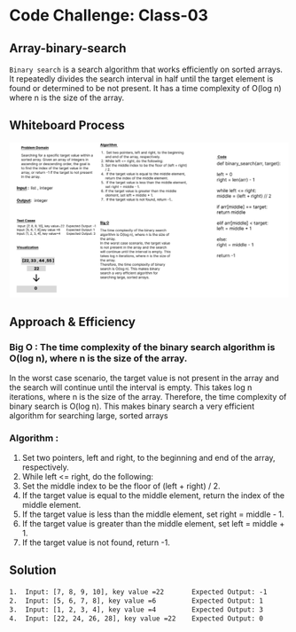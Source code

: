 # Code Challenge: Class-03
## Array-binary-search
`Binary search` is a search algorithm that works efficiently on sorted arrays. It repeatedly divides the search interval in half until the target element is found or determined to be not present. It has a time complexity of O(log n) where n is the size of the array.

## Whiteboard Process
![cc](../assest/whiteborad-cc3.png)


## Approach & Efficiency
### Big O : The time complexity of the binary search algorithm is O(log n), where n is the size of the array.
In the worst case scenario, the target value is not present in the array and the search will continue until the interval is empty. This takes log n iterations, where n is the size of the array.
Therefore, the time complexity of binary search is O(log n). This makes binary search a very efficient algorithm for searching large, sorted arrays


### Algorithm :
1.	Set two pointers, left and right, to the beginning and end of the array, respectively.
2.	While left <= right, do the following:
3.	Set the middle index to be the floor of (left + right) / 2.
4.	If the target value is equal to the middle element, return the index of the middle element.
5.	If the target value is less than the middle element, set right = middle - 1.
6.	If the target value is greater than the middle element, set left = middle + 1.
7.	If the target value is not found, return -1.


## Solution


	1.	Input: [7, 8, 9, 10], key value =22       Expected Output: -1
    2.	Input: [5, 6, 7, 8], key value =6         Expected Output: 1
    3.	Input: [1, 2, 3, 4], key value =4         Expected Output: 3
    4.	Input: [22, 24, 26, 28], key value =22    Expected Output: 0
